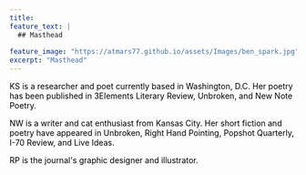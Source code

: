 ```yaml
---
title: 
feature_text: |
  ## Masthead
  
feature_image: "https://atmars77.github.io/assets/Images/ben_spark.jpg"
excerpt: "Masthead"
---
```

<p style="color:black"> KS is a researcher and poet currently based in Washington, D.C. Her poetry has been published in 3Elements Literary Review, Unbroken, and New Note Poetry. </p>

<p style="color:black"> NW is a writer and cat enthusiast from Kansas City. Her short fiction and poetry have appeared in Unbroken, Right Hand Pointing, Popshot Quarterly, I-70 Review, and Live Ideas. </p>

<p style="color:black"> RP is the journal's graphic designer and illustrator. </p>